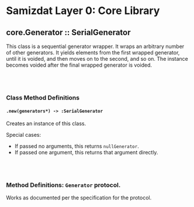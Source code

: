 Samizdat Layer 0: Core Library
==============================

core.Generator :: SerialGenerator
---------------------------------

This class is a sequential generator wrapper. It wraps an arbitrary number
of other generators. It yields elements from the first wrapped generator,
until it is voided, and then moves on to the second, and so on. The instance
becomes voided after the final wrapped generator is voided.


<br><br>
### Class Method Definitions

#### `.new(generators*) -> :SerialGenerator`

Creates an instance of this class.

Special cases:
* If passed no arguments, this returns `nullGenerator`.
* If passed one argument, this returns that argument directly.

<br><br>
### Method Definitions: `Generator` protocol.

Works as documented per the specification for the protocol.
